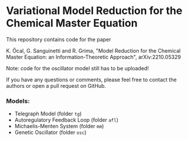 # Variational Model Reduction for the Chemical Master Equation

This repository contains code for the paper

K. Öcal, G. Sanguinetti and R. Grima, "Model Reduction for the Chemical Master Equation: an Information-Theoretic Approach", arXiv:2210.05329

Note: code for the oscillator model still has to be uploaded!

If you have any questions or comments, please feel free to contact the authors or open a pull request on GitHub.

### Models:
- Telegraph Model (folder `tg`)
- Autoregulatory Feedback Loop (folder `afl`)
- Michaelis-Menten System (folder `mm`)
- Genetic Oscillator (folder `osc`)
